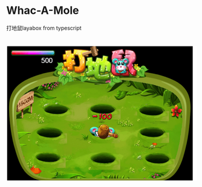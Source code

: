 # Whac-A-Mole
打地鼠layabox from typescript

# 
![](https://github.com/toeii/Whac-A-Mole/blob/master/bin/ui/img_20181123145246.png)
